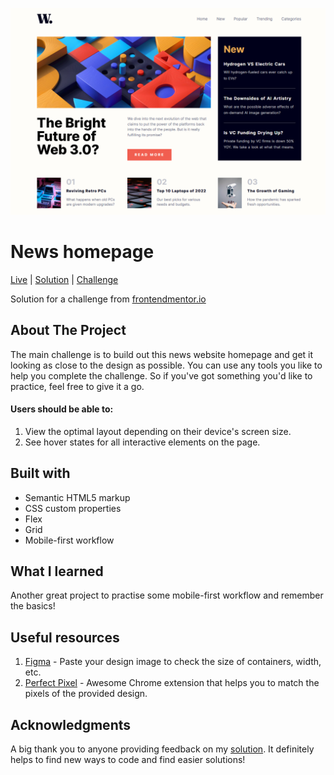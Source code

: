 ![News Homepage](images/project-ss.png)

# News homepage

[Live]("https://github.com/Sonu-Dutta/Frontendmentor-news-homepage") | [Solution]("https://www.frontendmentor.io/challenges/news-homepage-H6SWTa1MFl/hub") | [Challenge](https://www.frontendmentor.io/challenges/news-homepage-H6SWTa1MFl)

Solution for a challenge from [frontendmentor.io](https://www.frontendmentor.io/challenges/news-homepage-H6SWTa1MFl)

## About The Project

The main challenge is to build out this news website homepage and get it looking as close to the design as possible. You can use any tools you like to help you complete the challenge. So if you've got something you'd like to practice, feel free to give it a go.

#### Users should be able to:

1. View the optimal layout depending on their device's screen size.
2. See hover states for all interactive elements on the page.

## Built with

- Semantic HTML5 markup
- CSS custom properties
- Flex
- Grid
- Mobile-first workflow

## What I learned

Another great project to practise some mobile-first workflow and remember the basics!

## Useful resources

1. [Figma](https://www.figma.com/) - Paste your design image to check the size of containers, width, etc.
2. [Perfect Pixel](https://chrome.google.com/webstore/detail/perfectpixel-by-welldonec/dkaagdgjmgdmbnecmcefdhjekcoceebi) - Awesome Chrome extension that helps you to match the pixels of the provided design.

## Acknowledgments

A big thank you to anyone providing feedback on my [solution]("https://www.frontendmentor.io/challenges/news-homepage-H6SWTa1MFl/hub"). It definitely helps to find new ways to code and find easier solutions!
